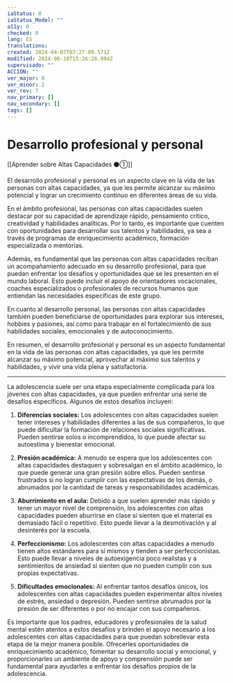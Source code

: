 ```yaml
---
iaStatus: 0
iaStatus_Model: ""
a11y: 0
checked: 0
lang: ES
translations: 
created: 2024-04-07T07:27:09.571Z
modified: 2024-06-10T15:26:26.994Z
supervisado: ""
ACCION: ""
ver_major: 0
ver_minor: 2
ver_rev: 7
nav_primary: []
nav_secondary: []
tags: []
---
```

# Desarrollo profesional y personal

[[Aprender sobre Altas Capacidades ⚫①]]

El desarrollo profesional y personal es un aspecto clave en la vida de las personas con altas capacidades, ya que les permite alcanzar su máximo potencial y lograr un crecimiento continuo en diferentes áreas de su vida.

En el ámbito profesional, las personas con altas capacidades suelen destacar por su capacidad de aprendizaje rápido, pensamiento crítico, creatividad y habilidades analíticas. Por lo tanto, es importante que cuenten con oportunidades para desarrollar sus talentos y habilidades, ya sea a través de programas de enriquecimiento académico, formación especializada o mentorías.

Además, es fundamental que las personas con altas capacidades reciban un acompañamiento adecuado en su desarrollo profesional, para que puedan enfrentar los desafíos y oportunidades que se les presenten en el mundo laboral. Esto puede incluir el apoyo de orientadores vocacionales, coaches especializados o profesionales de recursos humanos que entiendan las necesidades específicas de este grupo.

En cuanto al desarrollo personal, las personas con altas capacidades también pueden beneficiarse de oportunidades para explorar sus intereses, hobbies y pasiones, así como para trabajar en el fortalecimiento de sus habilidades sociales, emocionales y de autoconocimiento.

En resumen, el desarrollo profesional y personal es un aspecto fundamental en la vida de las personas con altas capacidades, ya que les permite alcanzar su máximo potencial, aprovechar al máximo sus talentos y habilidades, y vivir una vida plena y satisfactoria.

---


La adolescencia suele ser una etapa especialmente complicada para los jóvenes con altas capacidades, ya que pueden enfrentar una serie de desafíos específicos. Algunos de estos desafíos incluyen:

1. **Diferencias sociales:** Los adolescentes con altas capacidades suelen tener intereses y habilidades diferentes a las de sus compañeros, lo que puede dificultar la formación de relaciones sociales significativas. Pueden sentirse solos o incomprendidos, lo que puede afectar su autoestima y bienestar emocional.

2. **Presión académica:** A menudo se espera que los adolescentes con altas capacidades destaquen y sobresalgan en el ámbito académico, lo que puede generar una gran presión sobre ellos. Pueden sentirse frustrados si no logran cumplir con las expectativas de los demás, o abrumados por la cantidad de tareas y responsabilidades académicas.

3. **Aburrimiento en el aula:** Debido a que suelen aprender más rápido y tener un mayor nivel de comprensión, los adolescentes con altas capacidades pueden aburrirse en clase si sienten que el material es demasiado fácil o repetitivo. Esto puede llevar a la desmotivación y al desinterés por la escuela.

4. **Perfeccionismo:** Los adolescentes con altas capacidades a menudo tienen altos estándares para sí mismos y tienden a ser perfeccionistas. Esto puede llevar a niveles de autoexigencia poco realistas y a sentimientos de ansiedad si sienten que no pueden cumplir con sus propias expectativas.

5. **Dificultades emocionales:** Al enfrentar tantos desafíos únicos, los adolescentes con altas capacidades pueden experimentar altos niveles de estrés, ansiedad o depresión. Pueden sentirse abrumados por la presión de ser diferentes o por no encajar con sus compañeros.

Es importante que los padres, educadores y profesionales de la salud mental estén atentos a estos desafíos y brinden el apoyo necesario a los adolescentes con altas capacidades para que puedan sobrellevar esta etapa de la mejor manera posible. Ofrecerles oportunidades de enriquecimiento académico, fomentar su desarrollo social y emocional, y proporcionarles un ambiente de apoyo y comprensión puede ser fundamental para ayudarles a enfrentar los desafíos propios de la adolescencia.
